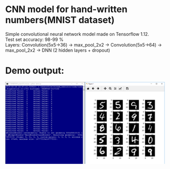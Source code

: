 # CNN model for hand-written numbers(MNIST dataset)
Simple convolutional neural network model made on Tensorflow 1.12. <br/>
Test set accuracy: 98-99 % <br/>
Layers: Convolution(5x5->36) -> max_pool_2x2 -> Convolution(5x5->64) -> max_pool_2x2 -> DNN (2 hidden layers + dropout)

# Demo output:
![Alt text](https://github.com/SAint7579/MNIST_CNN_TFv1.12/blob/master/output.png?raw=true "CNNOutput")
